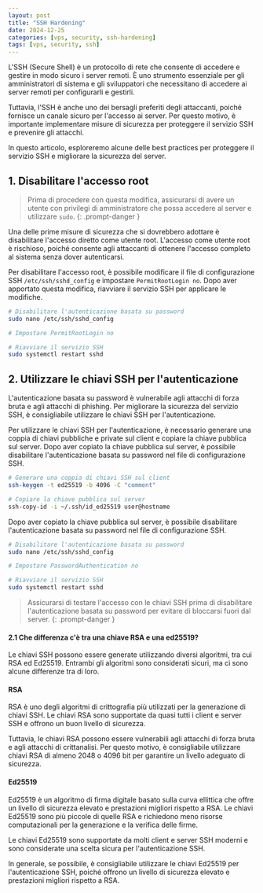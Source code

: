 ```yaml
---
layout: post
title: "SSH Hardening"
date: 2024-12-25
categories: [vps, security, ssh-hardening]
tags: [vps, security, ssh]
---
```


L'SSH (Secure Shell) è un protocollo di rete che consente di accedere e gestire in modo sicuro i server remoti. È uno strumento essenziale per gli amministratori di sistema e gli sviluppatori che necessitano di accedere ai server remoti per configurarli e gestirli.

Tuttavia, l'SSH è anche uno dei bersagli preferiti degli attaccanti, poiché fornisce un canale sicuro per l'accesso ai server. Per questo motivo, è importante implementare misure di sicurezza per proteggere il servizio SSH e prevenire gli attacchi.

In questo articolo, esploreremo alcune delle best practices per proteggere il servizio SSH e migliorare la sicurezza del server.

## 1. Disabilitare l'accesso root

> Prima di procedere con questa modifica, assicurarsi di avere un utente con privilegi di amministratore che possa accedere al server e utilizzare `sudo`.
{: .prompt-danger }

Una delle prime misure di sicurezza che si dovrebbero adottare è disabilitare l'accesso diretto come utente root. L'accesso come utente root è rischioso, poiché consente agli attaccanti di ottenere l'accesso completo al sistema senza dover autenticarsi.

Per disabilitare l'accesso root, è possibile modificare il file di configurazione SSH `/etc/ssh/sshd_config` e impostare `PermitRootLogin no`. Dopo aver apportato questa modifica, riavviare il servizio SSH per applicare le modifiche.

```bash
# Disabilitare l'autenticazione basata su password
sudo nano /etc/ssh/sshd_config

# Impostare PermitRootLogin no

# Riavviare il servizio SSH
sudo systemctl restart sshd
```

## 2. Utilizzare le chiavi SSH per l'autenticazione

L'autenticazione basata su password è vulnerabile agli attacchi di forza bruta e agli attacchi di phishing. Per migliorare la sicurezza del servizio SSH, è consigliabile utilizzare le chiavi SSH per l'autenticazione.

Per utilizzare le chiavi SSH per l'autenticazione, è necessario generare una coppia di chiavi pubbliche e private sul client e copiare la chiave pubblica sul server. Dopo aver copiato la chiave pubblica sul server, è possibile disabilitare l'autenticazione basata su password nel file di configurazione SSH.

```bash
# Generare una coppia di chiavi SSH sul client
ssh-keygen -t ed25519 -b 4096 -C "comment"

# Copiare la chiave pubblica sul server
ssh-copy-id -i ~/.ssh/id_ed25519 user@hostname
```

Dopo aver copiato la chiave pubblica sul server, è possibile disabilitare l'autenticazione basata su password nel file di configurazione SSH.

```bash
# Disabilitare l'autenticazione basata su password
sudo nano /etc/ssh/sshd_config

# Impostare PasswordAuthentication no

# Riavviare il servizio SSH
sudo systemctl restart sshd
```

> Assicurarsi di testare l'accesso con le chiavi SSH prima di disabilitare l'autenticazione basata su password per evitare di bloccarsi fuori dal server.
{: .prompt-danger }


#### 2.1 Che differenza c'è tra una chiave RSA e una ed25519?

Le chiavi SSH possono essere generate utilizzando diversi algoritmi, tra cui RSA ed Ed25519. Entrambi gli algoritmi sono considerati sicuri, ma ci sono alcune differenze tra di loro.


#### RSA

RSA è uno degli algoritmi di crittografia più utilizzati per la generazione di chiavi SSH. Le chiavi RSA sono supportate da quasi tutti i client e server SSH e offrono un buon livello di sicurezza.

Tuttavia, le chiavi RSA possono essere vulnerabili agli attacchi di forza bruta e agli attacchi di crittanalisi. Per questo motivo, è consigliabile utilizzare chiavi RSA di almeno 2048 o 4096 bit per garantire un livello adeguato di sicurezza.

#### Ed25519

Ed25519 è un algoritmo di firma digitale basato sulla curva ellittica che offre un livello di sicurezza elevato e prestazioni migliori rispetto a RSA. Le chiavi Ed25519 sono più piccole di quelle RSA e richiedono meno risorse computazionali per la generazione e la verifica delle firme.

Le chiavi Ed25519 sono supportate da molti client e server SSH moderni e sono considerate una scelta sicura per l'autenticazione SSH.

In generale, se possibile, è consigliabile utilizzare le chiavi Ed25519 per l'autenticazione SSH, poiché offrono un livello di sicurezza elevato e prestazioni migliori rispetto a RSA.





